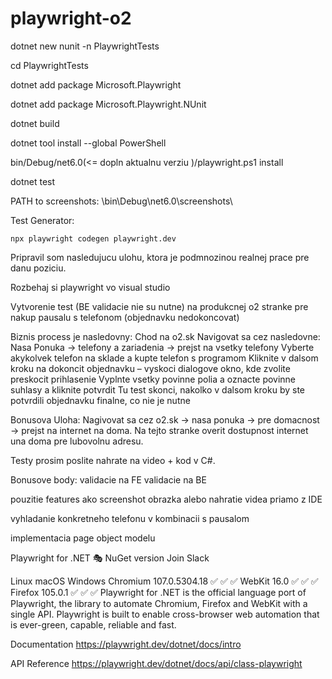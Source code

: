 # playwright-o2

dotnet new nunit -n PlaywrightTests

cd PlaywrightTests

dotnet add package Microsoft.Playwright

dotnet add package Microsoft.Playwright.NUnit

dotnet build

dotnet tool install --global PowerShell

bin/Debug/net6.0(<= dopln aktualnu verziu )/playwright.ps1 install

dotnet test

PATH to screenshots: \bin\Debug\net6.0\screenshots\

Test Generator:

    npx playwright codegen playwright.dev

Pripravil som nasledujucu ulohu, ktora je podmnozinou realnej prace pre danu poziciu.

Rozbehaj si playwright vo visual studio

Vytvorenie test (BE validacie nie su nutne) na produkcnej o2 stranke pre nakup pausalu s telefonom (objednavku nedokoncovat)

Biznis process je nasledovny:
Chod na o2.sk
Navigovat sa cez nasledovne: Nasa Ponuka -> telefony a zariadenia -> prejst na vsetky telefony
Vyberte akykolvek telefon na sklade a kupte telefon s programom
Kliknite v dalsom kroku na dokoncit objednavku – vyskoci dialogove okno, kde zvolite preskocit prihlasenie
Vyplnte vsetky povinne polia a oznacte povinne suhlasy a kliknite potvrdit
Tu test skonci, nakolko v dalsom kroku by ste potvrdili objednavku finalne, co nie je nutne

Bonusova Uloha:
Nagivovat sa cez o2.sk -> nasa ponuka -> pre domacnost -> prejst na internet na doma. Na tejto stranke overit dostupnost internet una doma pre lubovolnu adresu.

Testy prosim poslite nahrate na video + kod v C#.

Bonusove body:
validacie na FE
validacie na BE

pouzitie features ako screenshot obrazka alebo nahratie videa priamo z IDE

vyhladanie konkretneho telefonu v kombinacii s pausalom

implementacia page object modelu

Playwright for .NET 🎭
NuGet version Join Slack

Linux macOS Windows
Chromium 107.0.5304.18 ✅ ✅ ✅
WebKit 16.0 ✅ ✅ ✅
Firefox 105.0.1 ✅ ✅ ✅
Playwright for .NET is the official language port of Playwright, the library to automate Chromium, Firefox and WebKit with a single API. Playwright is built to enable cross-browser web automation that is ever-green, capable, reliable and fast.

Documentation
https://playwright.dev/dotnet/docs/intro

API Reference
https://playwright.dev/dotnet/docs/api/class-playwright
